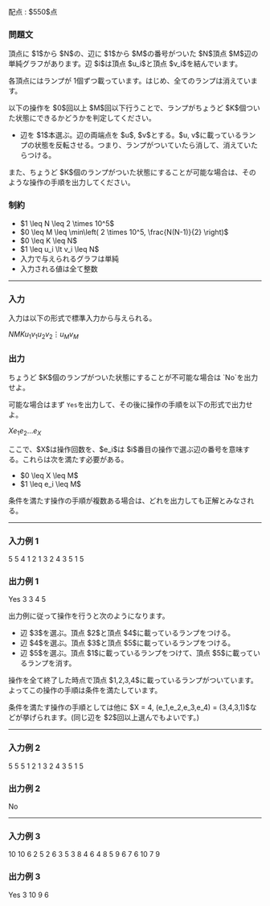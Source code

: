 
<div>

<span>

<span>

<p>
配点 : $550$点
</p>

<div>

<section>

### **問題文**

<p>
頂点に $1$から $N$の、辺に $1$から $M$の番号がついた $N$頂点 $M$辺の単純グラフがあります。辺 $i$は頂点 $u_i$と頂点 $v_i$を結んでいます。

各頂点にはランプが $1$個ずつ載っています。はじめ、全てのランプは消えています。
</p>

<p>
以下の操作を $0$回以上 $M$回以下行うことで、ランプがちょうど $K$個ついた状態にできるかどうかを判定してください。
</p>

<ul>

<li>
辺を $1$本選ぶ。辺の両端点を $u$, $v$とする。$u, v$に載っているランプの状態を反転させる。つまり、ランプがついていたら消して、消えていたらつける。
</li>

</ul>

<p>
また、ちょうど $K$個のランプがついた状態にすることが可能な場合は、そのような操作の手順を出力してください。
</p>

</section>

</div>

<div>

<section>

### **制約**

<ul>

<li>
$1 \leq N \leq 2 \times 10^5$
</li>

<li>
$0 \leq M \leq \min\left( 2 \times 10^5, \frac{N(N-1)}{2} \right)$
</li>

<li>
$0 \leq K \leq N$
</li>

<li>
$1 \leq u_i \lt v_i \leq N$
</li>

<li>
入力で与えられるグラフは単純
</li>

<li>
入力される値は全て整数
</li>

</ul>

</section>

</div>

---

<div>

<div>

<section>

### **入力**

<p>
入力は以下の形式で標準入力から与えられる。
</p>

<div>

$N$$M$$K$$u_1$$v_1$$u_2$$v_2$$\vdots$$u_M$$v_M$
</div>

</section>

</div>

<div>

<section>

### **出力**

<p>
ちょうど $K$個のランプがついた状態にすることが不可能な場合は `No`を出力せよ。

可能な場合はまず `Yes`を出力して、その後に操作の手順を以下の形式で出力せよ。
</p>

<div>

$X$$e_1$$e_2$$\dots$$e_X$
</div>

<p>
ここで、$X$は操作回数を、$e_i$は $i$番目の操作で選ぶ辺の番号を意味する。これらは次を満たす必要がある。
</p>

<ul>

<li>
$0 \leq X \leq M$
</li>

<li>
$1 \leq e_i \leq M$
</li>

</ul>

<p>
条件を満たす操作の手順が複数ある場合は、どれを出力しても正解とみなされる。
</p>

</section>

</div>

</div>

---

<div>

<section>

### **入力例 1**

<div>

5 5 4
1 2
1 3
2 4
3 5
1 5

</div>

</section>

</div>

<div>

<section>

### **出力例 1**

<div>

Yes
3
3 4 5

</div>

<p>
出力例に従って操作を行うと次のようになります。
</p>

<ul>

<li>
辺 $3$を選ぶ。頂点 $2$と頂点 $4$に載っているランプをつける。
</li>

<li>
辺 $4$を選ぶ。頂点 $3$と頂点 $5$に載っているランプをつける。
</li>

<li>
辺 $5$を選ぶ。頂点 $1$に載っているランプをつけて、頂点 $5$に載っているランプを消す。
</li>

</ul>

<p>
操作を全て終了した時点で頂点 $1,2,3,4$に載っているランプがついています。よってこの操作の手順は条件を満たしています。
</p>

<p>
条件を満たす操作の手順としては他に $X = 4, (e_1,e_2,e_3,e_4) = (3,4,3,1)$などが挙げられます。(同じ辺を $2$回以上選んでもよいです。)
</p>

</section>

</div>

---

<div>

<section>

### **入力例 2**

<div>

5 5 5
1 2
1 3
2 4
3 5
1 5

</div>

</section>

</div>

<div>

<section>

### **出力例 2**

<div>

No

</div>

</section>

</div>

---

<div>

<section>

### **入力例 3**

<div>

10 10 6
2 5
2 6
3 5
3 8
4 6
4 8
5 9
6 7
6 10
7 9

</div>

</section>

</div>

<div>

<section>

### **出力例 3**

<div>

Yes
3
10 9 6

</div>

</section>

</div>

</span>

</span>

</div>
